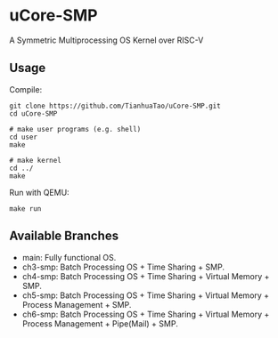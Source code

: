 # uCore-SMP
A Symmetric Multiprocessing OS Kernel over RISC-V

## Usage

Compile:

```shell
git clone https://github.com/TianhuaTao/uCore-SMP.git
cd uCore-SMP

# make user programs (e.g. shell)
cd user
make

# make kernel
cd ../
make
```

Run with QEMU:

```shell
make run
```

## Available Branches

- main: Fully functional OS.
- ch3-smp: Batch Processing OS + Time Sharing + SMP.
- ch4-smp: Batch Processing OS + Time Sharing + Virtual Memory + SMP.
- ch5-smp: Batch Processing OS + Time Sharing + Virtual Memory + Process Management + SMP.
- ch6-smp: Batch Processing OS + Time Sharing + Virtual Memory + Process Management + Pipe(Mail) + SMP.

